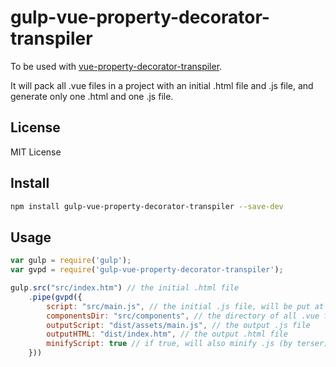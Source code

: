 # gulp-vue-property-decorator-transpiler

To be used with [vue-property-decorator-transpiler](https://www.npmjs.com/package/vue-property-decorator-transpiler).

It will pack all .vue files in a project with an initial .html file and .js file, and generate only one .html and one .js file.

## License

MIT License

## Install

```bash
npm install gulp-vue-property-decorator-transpiler --save-dev
```

## Usage

```javascript
var gulp = require('gulp');
var gvpd = require('gulp-vue-property-decorator-transpiler');

gulp.src("src/index.htm") // the initial .html file
	.pipe(gvpd({
		script: "src/main.js", // the initial .js file, will be put at the end of the output
		componentsDir: "src/components", // the directory of all .vue files
		outputScript: "dist/assets/main.js", // the output .js file
		outputHTML: "dist/index.htm", // the output .html file
		minifyScript: true // if true, will also minify .js (by terser)
	}))
```
